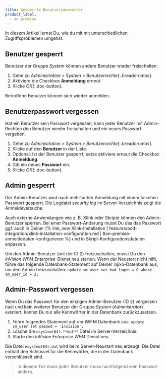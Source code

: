 ```yaml
---
title: Gesperrte Benutzerpasswörter
product_label:
  - on-premise
---
```


In diesem Artikel lernst Du, wie du mit mit unterschiedlichen Zugriffsproblemen umgehst.

## Benutzer gesperrt

Benutzer der Gruppe *System* können andere Benutzer wieder freischalten:

1. Gehe zu *Administration > System > Benutzerrechte*{:.breadcrumbs}.
2. Aktiviere die Checkbox **Anmeldung** erneut.
3. Klicke *OK*{:.doc-button}.  

Betroffene Benutzer können sich wieder anmelden.

## Benutzerpasswort vergessen

Hat ein Benutzer sein Passwort vergessen, kann jeder Benutzer mit Admin-Rechten den Benutzer wieder freischalten und ein neues Passwort vergeben.

1. Gehe zu *Administration > System > Benutzerrechte*{:.breadcrumbs}.
2. Klicke auf den **Benutzer** in der Liste.
3. Optional: Ist der Benutzer gesperrt, setze aktiviere erneut die Checkbox **Anmeldung**.
4. Gib ein neues **Passwort** ein.
5. Klicke *OK*{:.doc-button}.

## Admin gesperrt

Der Admin-Benutzer wird nach mehrfacher Anmeldung mit einem falschen Passwort gesperrt. Die Logdatei *security.log* im Server-Verzeichnis zeigt die Anmeldeversuche.

Auch externe Anwendungen wie z. B. Xlink oder Skripte können den Admin-Benutzer sperren. Bei einer Passwort-Änderung musst Du das das Passwort ggf. auch in Deiner {% link_new Xlink-Installation | features/acd-integration/xlink-installation-configuration.md | #on-premise-anmeldedaten-konfigurieren %} und in Skript-Konfigurationsdateien anpassen.

Um den Admin-Benutzer (mit der ID 2) freizuschalten, musst Du den *InVision WFM Enterprise*-Dienst neu starten. Wenn der Neustart nicht hilft, führe das folgende Datenbank-Statement auf Deiner injixo-Datenbank aus, um den Admin freizuschalten: `update sm_user set bad_logon = 0 where sm_user_id = 2;`

## Admin-Passwort vergessen

Wenn Du das Passwort für den einzigen Admin-Benutzer (ID 2) vergessen hast und kein weiterer Benutzer der Gruppe *System* (*Administrator*) existiert, kannst Du nur alle Kennwörter in der Datenbank zurückzusetzen.

1. Führe folgendes Statement auf der iWFM Datenbank aus:
`update sm_user set passwd = 'invision';`
2. Lösche die `esystem(64).**dat**` Datei im Server-Verzeichnis.
3. Starte den *InVision Enterprise WFM* Dienst neu.

Die Datei `esystem(64).dat` wird beim Server-Neustart neu erzeugt. Die Datei enthält den Schlüssel für die Kennwörter, die in der Datenbank verschlüsselt sind.

> In diesem Fall muss jeder Benutzer muss nachfolgend sein Passwort ändern.
